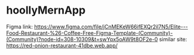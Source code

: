 # hoollyMernApp
Figma link: https://www.figma.com/file/jCnMEKeW66ifEXQr2il7N5/Elite---Food-Restaurant-%26-Coffee-Free-Figma-Template-(Community)-(Community)?node-id=308-10309&t=swYpx5oAW9t8OF2e-0
similar site: https://red-onion-restaurant-41dbe.web.app/
